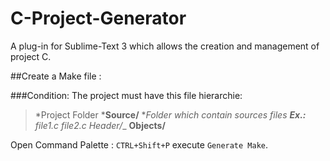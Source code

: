 C-Project-Generator
===================

A plug-in for Sublime-Text 3 which allows the creation and management of project C.

##Create a Make file :

###Condition:
The project must have this file hierarchie:

>*Project Folder 
> *__Source/__ 
> *_Folder which contain sources files_
> ___Ex.:__ file1.c_
>  _file2.c_
> _Header/__
> __Objects/__

Open  Command Palette : `CTRL+Shift+P` execute `Generate Make`.


